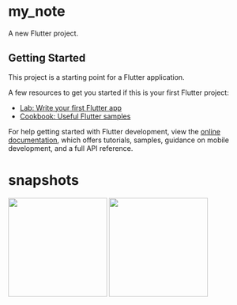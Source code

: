 # my_note

A new Flutter project.

## Getting Started

This project is a starting point for a Flutter application.

A few resources to get you started if this is your first Flutter project:

- [Lab: Write your first Flutter app](https://docs.flutter.dev/get-started/codelab)
- [Cookbook: Useful Flutter samples](https://docs.flutter.dev/cookbook)

For help getting started with Flutter development, view the
[online documentation](https://docs.flutter.dev/), which offers tutorials,
samples, guidance on mobile development, and a full API reference.
# snapshots
<img src="https://github.com/MohamedElshalkany/my-note/assets/127790953/743ca0d2-fdc1-4cb2-a536-9a36db1a1c28" width = "200">
<img src="(https://github.com/MohamedElshalkany/my-note/assets/127790953/7776173a-d0bc-42d5-8546-fc9f8cfaf015" width = "200">
